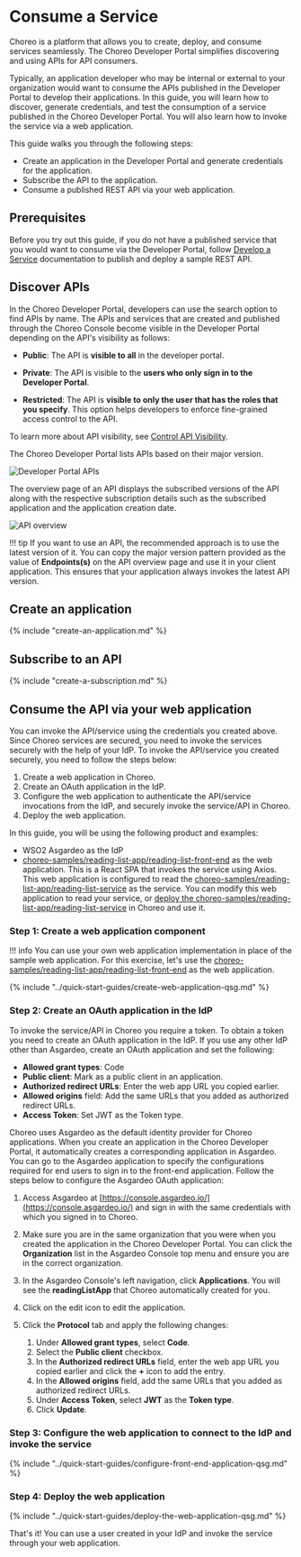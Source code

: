 # Consume a Service

Choreo is a platform that allows you to create, deploy, and consume services seamlessly. The Choreo Developer Portal simplifies discovering and using APIs for API consumers. 

Typically, an application developer who may be internal or external to your organization would want to consume the APIs published in the Developer Portal to develop their applications. In this guide, you will learn how to discover, generate credentials, and test the consumption of a service published in the Choreo Developer Portal. You will also learn how to invoke the service via a web application. 

This guide walks you through the following steps:

- Create an application in the Developer Portal and generate credentials for the application. 
- Subscribe the API to the application.
- Consume a published REST API via your web application.

## Prerequisites

Before you try out this guide, if you do not have a published service that you would want to consume via the Developer Portal, follow [Develop a Service](../develop-components/develop-services/develop-a-service.md) documentation to publish and deploy a sample REST API. 

## Discover APIs

In the Choreo Developer Portal, developers can use the search option to find APIs by name. The APIs and services that are created and published through the Choreo Console become visible in the Developer Portal depending on the API's visibility as follows:

 - **Public**: The API is **visible to all** in the developer portal.

 - **Private**: The API is visible to the **users who only sign in to the Developer Portal**.

 - **Restricted**: The API is **visible to only the user that has the roles that you specify**. This option helps developers to enforce fine-grained access control to the API.

To learn more about API visibility, see [Control API Visibility](../api-management/control-api-visibility.md).

The Choreo Developer Portal lists APIs based on their major version. 

![Developer Portal APIs](../assets/img/consume/developer-portal-apis.png)

The overview page of an API displays the subscribed versions of the API along with the respective subscription details such as the subscribed application and the application creation date.

![API overview](../assets/img/consume/api-overview.png)

!!! tip
      If you want to use an API, the recommended approach is to use the latest version of it. You can copy the major version pattern provided as the value of **Endpoints(s)** on the API overview page and use it in your client application. This ensures that your application always invokes the latest API version.

## Create an application

{% include "create-an-application.md" %}

## Subscribe to an API

{% include "create-a-subscription.md" %}

## Consume the API via your web application

You can invoke the API/service using the credentials you created above. Since Choreo services are secured, you need to invoke the services securely with the help of your IdP. To invoke the API/service you created securely, you need to follow the steps below:

1. Create a web application in Choreo.
2. Create an OAuth application in the IdP. 
3. Configure the web application to authenticate the API/service invocations from the IdP, and securely invoke the service/API in Choreo.
4. Deploy the web application. 

In this guide, you will be using the following product and examples:

-  WSO2 Asgardeo as the IdP
- [choreo-samples/reading-list-app/reading-list-front-end](https://github.com/wso2/choreo-samples/tree/main/reading-list-app/reading-list-front-end) as the web application. This is a React SPA that invokes the service using Axios. This web application is configured to read the
[choreo-samples/reading-list-app/reading-list-service](https://github.com/wso2/choreo-samples/tree/main/reading-list-app/reading-list-service) as the service. You can modify this web application to read your service, or [deploy the choreo-samples/reading-list-app/reading-list-service](../quick-start-guides/deploy-a-web-application-that-consumes-a-backend-service.md#step-12-configure-the-sample-service-and-publish-it-as-a-rest-api) in Choreo and use it. 

### Step 1: Create a web application component

!!! info
    You can use your own web application implementation in place of the sample web application. For this exercise, let's use the [choreo-samples/reading-list-app/reading-list-front-end](https://github.com/wso2/choreo-samples/tree/main/reading-list-app/reading-list-front-end) as the web application.

{% include "../quick-start-guides/create-web-application-qsg.md" %}

### Step 2: Create an OAuth application in the IdP

To invoke the service/API in Choreo you require a token. To obtain a token you need to create an OAuth application in the IdP. If you use any other IdP other than Asgardeo, create an OAuth application and set the following:

-  **Allowed grant types**:  Code
-  **Public client**: Mark as a public client in an application.
-  **Authorized redirect URLs**: Enter the web app URL you copied earlier.
-  **Allowed origins** field: Add the same URLs that you added as authorized redirect URLs.
-  **Access Token**: Set  JWT as the Token type.

Choreo uses Asgardeo as the default identity provider for Choreo applications. When you create an application in the Choreo Developer Portal, it automatically creates a corresponding application in Asgardeo. You can go to the Asgardeo application to specify the configurations required for end users to sign in to the front-end application. Follow the steps below to configure the Asgardeo OAuth application:

1. Access Asgardeo at [https://console.asgardeo.io/](https://console.asgardeo.io/) and sign in with the same credentials with which you signed in to Choreo.
2. Make sure you are in the same organization that you were when you created the application in the Choreo Developer Portal. You can click the **Organization** list in the Asgardeo Console top menu and ensure you are in the correct organization.
3. In the Asgardeo Console's left navigation, click **Applications**. You will see the **readingListApp** that Choreo automatically created for you.
4. Click on the edit icon to edit the application.
5. Click the **Protocol** tab and apply the following changes:

    1. Under **Allowed grant types**, select **Code**.
    2. Select the **Public client** checkbox.
    3. In the **Authorized redirect URLs** field, enter the web app URL you copied earlier and click the **+** icon to add the entry.
    4. In the **Allowed origins** field, add the same URLs that you added as authorized redirect URLs.
    5. Under **Access Token**, select **JWT** as the **Token type**.
    6. Click **Update**.

### Step 3: Configure the web application to connect to the IdP and invoke the service

{% include "../quick-start-guides/configure-front-end-application-qsg.md" %}


### Step 4: Deploy the web application

{% include "../quick-start-guides/deploy-the-web-application-qsg.md" %}


That's it! You can use a user created in your IdP and invoke the service through your web application.
